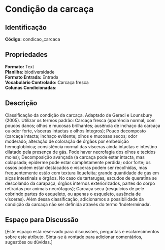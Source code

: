 # Condição da carcaça

## Identificação
**Código:** condicao_carcaca

## Propriedades
**Formato:** Text  
**Planilha:** biodiversidade  
**Formato Entrada:** Entrada  
**Vocabulário Controlado:** Carcaça fresca  
**Colunas Condicionadas:**   

## Descrição
Classificação da condição da carcaça. Adaptado de Geraci e Lounsbury (2005). Utilizar os termos padrão: Carcaça fresca (aparência normal, com poucos danos; olhos e mucosas brilhantes; ausência de inchaço da carcaça ou odor forte, vísceras intactas e olhos íntegros); Pouco decomposto (carcaça intacta; inchaço evidente; olhos e mucosas secos; odor moderado; alteração de coloração de órgãos por embebição hemoglobínica; consistência normal das vísceras ainda intactas e intestino dilatado pela presença de gás. Pode haver necrofagia dos olhos e tecidos moles); Decomposição avançada (a carcaça pode estar intacta, mas colapsada; epiderme pode estar completamente perdida; odor forte; os ossos podem estar destacados e vísceras podem ser recolhidas, mas frequentemente estão com textura liquefeita; grande quantidade de gás em alças intestinais e órgãos. No caso de tartarugas, escudos de queratina se descolando da carapaça, órgãos internos exteriorizados, partes do corpo retiradas por animais necrófagos); Carcaça seca (resquícios de pele cobrindo partes do esqueleto, ou apenas o esqueleto, ausência de vísceras). Além dessa classificação, adicionamos a possibilidade da condição da carcaça não ser definida através do termo 'Indeterminada'.

## Espaço para Discussão
[Este espaço está reservado para discussões, perguntas e esclarecimentos sobre este atributo. Sinta-se à vontade para adicionar comentários, sugestões ou dúvidas.]
